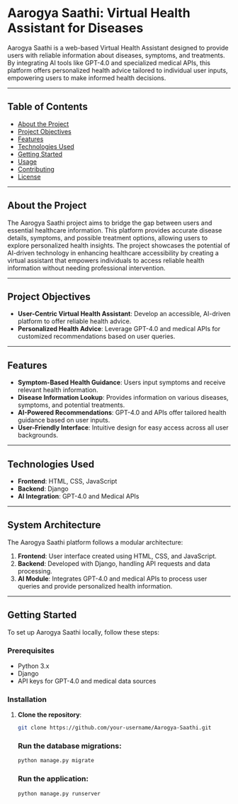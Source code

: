 # Aarogya Saathi: Virtual Health Assistant for Diseases

Aarogya Saathi is a web-based Virtual Health Assistant designed to provide users with reliable information about diseases, symptoms, and treatments. By integrating AI tools like GPT-4.0 and specialized medical APIs, this platform offers personalized health advice tailored to individual user inputs, empowering users to make informed health decisions.

---

## Table of Contents
- [About the Project](#about-the-project)
- [Project Objectives](#project-objectives)
- [Features](#features)
- [Technologies Used](#technologies-used)
- [Getting Started](#getting-started)
- [Usage](#usage)
- [Contributing](#contributing)
- [License](#license)


---

## About the Project

The Aarogya Saathi project aims to bridge the gap between users and essential healthcare information. This platform provides accurate disease details, symptoms, and possible treatment options, allowing users to explore personalized health insights. The project showcases the potential of AI-driven technology in enhancing healthcare accessibility by creating a virtual assistant that empowers individuals to access reliable health information without needing professional intervention.

---

## Project Objectives

- **User-Centric Virtual Health Assistant**: Develop an accessible, AI-driven platform to offer reliable health advice.
- **Personalized Health Advice**: Leverage GPT-4.0 and medical APIs for customized recommendations based on user queries.

---

## Features

- **Symptom-Based Health Guidance**: Users input symptoms and receive relevant health information.
- **Disease Information Lookup**: Provides information on various diseases, symptoms, and potential treatments.
- **AI-Powered Recommendations**: GPT-4.0 and APIs offer tailored health guidance based on user inputs.
- **User-Friendly Interface**: Intuitive design for easy access across all user backgrounds.

---

## Technologies Used

- **Frontend**: HTML, CSS, JavaScript
- **Backend**: Django
- **AI Integration**: GPT-4.0 and Medical APIs

---

## System Architecture

The Aarogya Saathi platform follows a modular architecture:
1. **Frontend**: User interface created using HTML, CSS, and JavaScript.
2. **Backend**: Developed with Django, handling API requests and data processing.
3. **AI Module**: Integrates GPT-4.0 and medical APIs to process user queries and provide personalized health information.

---

## Getting Started

To set up Aarogya Saathi locally, follow these steps:

### Prerequisites
- Python 3.x
- Django
- API keys for GPT-4.0 and medical data sources

### Installation

1. **Clone the repository**:  
   ```bash
   git clone https://github.com/your-username/Aarogya-Saathi.git
   ```

   ### Run the database migrations:
   ```bash
   python manage.py migrate
   ```

   ### Run the application:
   
   ```bash
   python manage.py runserver
   ```
